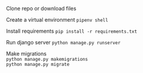 Clone repo or download files

Create a virtual environment 
`pipenv shell`

Install requirements
`pip install -r requirements.txt`

Run django server
`python manage.py runserver`

Make migrations  
`python manage.py makemigrations`  
`python manage.py migrate`  
